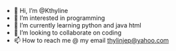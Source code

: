 - 👋 Hi, I’m @Kthyline
- 👀 I’m interested in programming 
- 🌱 I’m currently learning python and java html
- 💞️ I’m looking to collaborate on coding
- 📫 How to reach me @ my email thylinjep@yahoo.com

<!---
Kthyline/Kthyline is a ✨ special ✨ repository because its `README.md` (this file) appears on your GitHub profile.
You can click the Preview link to take a look at your changes.
--->
